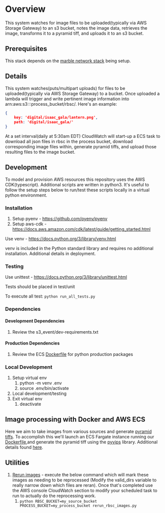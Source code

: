 # Overview

This system watches for image files to be uploaded(typically via AWS Storage Gateway) to an s3 bucket, notes the image data, retrieves the image, transforms it to a pyramid tiff, and uploads it to an s3 bucket.

## Prerequisites

This stack depends on the [marble network stack](https://github.com/ndlib/marble-blueprints/blob/master/docs/shared-infrastructure.md) being setup.

## Details

This system watches(puts/multipart uploads) for files to be uploaded(typically via AWS Storage Gateway) to a bucket. Once uploaded a lambda will trigger and write pertinent image information into arn:aws:s3:::process_bucket/rbsc/. Here's an example:

```json
{
    key: 'digital/isaac_gala/lantern.png',
    path: 'digital/isaac_gala/'
}
```

At a set interval(daily at 5:30am EDT) CloudWatch will start-up a ECS task to download all json files in rbsc in the process bucket, download corresponding image files within, generate pyramid tiffs, and upload those resulting files to the image bucket.

## Development

To model and provision AWS resources this repository uses the AWS CDK(typescript). Additional scripts are written in python3. It's useful to follow the setup steps below to run/test these scripts locally in a virtual python environment.

### Installation

1. Setup pyenv - <https://github.com/pyenv/pyenv>
2. Setup aws-cdk - <https://docs.aws.amazon.com/cdk/latest/guide/getting_started.html>

Use venv - <https://docs.python.org/3/library/venv.html>

venv is included in the Python standard library and requires no additional installation. Additional details in deployment.

### Testing

Use unittest - <https://docs.python.org/3/library/unittest.html>

Tests should be placed in test/unit

To execute all test: `python run_all_tests.py`

### Dependencies

#### Development Dependencies

1. Review the s3_event/dev-requirements.txt

#### Production Dependencies

1. Review the ECS [Dockerfile](Dockerfile) for python production packages

### Local Development

1. Setup virtual env
    1. python -m venv .env
    2. source .env/bin/activate
2. Local development/testing
3. Exit virtual env
    1. deactivate

## Image processing with Docker and AWS ECS

Here we aim to take images from various sources and generate [pyramid tiffs](https://iipimage.sourceforge.io/documentation/images/). To accomplish this we'll launch an ECS Fargate instance running our [Dockerfile](Dockerfile),and generate the pyramid tiff using the [pyvips](https://pypi.org/project/pyvips/) library. Additional details found [here](DOCKER.md).

## Utilities

1. [Rerun images](image/utilities/rerun_rbsc_images.py) - execute the below command which will mark these images as needing to be reprocessed (Modify the valid_dirs variable to really narrow down which files are reran). Once that's completed use the AWS console CloudWatch section to modify your scheduled task to run to actually do the reprocessing work.
    1. ```python RBSC_BUCKET=my_source_bucket PROCESS_BUCKET=my_process_bucket rerun_rbsc_images.py```
